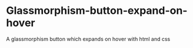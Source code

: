 # Glassmorphism-button-expand-on-hover
A glassmorphism button which expands on hover with html and css
